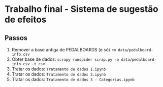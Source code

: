 # Trabalho final - Sistema de sugestão de efeitos

## Passos

1. Remover a base antiga de PEDALBOARDS (e só) ```rm data/pedalboard-info.csv```
1. Obter base de dados: ```scrapy runspider scrap.py -o data/pedalboard-info.csv -t csv```
1. Tratar os dados: ```Tratamento de dados 1.ipynb```
1. Tratar os dados: ```Tratamento de dados 2.ipynb```
1. Tratar os dados: ```Tratamento de dados 3 - Categorias.ipynb```